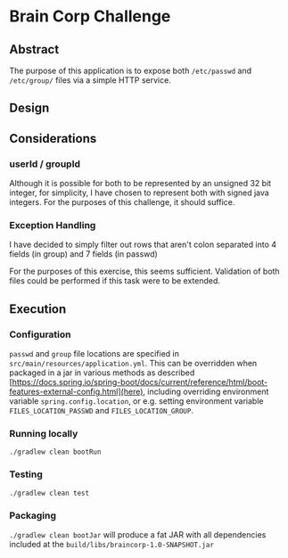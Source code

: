 # Brain Corp Challenge

## Abstract

The purpose of this application is to expose both `/etc/passwd` and `/etc/group/` files via a simple HTTP service.

## Design

## Considerations

### userId / groupId

Although it is possible for both to be represented by an unsigned 32 bit integer, for simplicity, I have chosen to represent
both with signed java integers. For the purposes of this challenge, it should suffice.

### Exception Handling

I have decided to simply filter out rows that aren't colon separated into 4 fields (in group) and 7 fields (in passwd)

For the purposes of this exercise, this seems sufficient. Validation of both files could be performed if this task were to be extended.

## Execution

### Configuration

`passwd` and `group` file locations are specified in `src/main/resources/application.yml`. This can be overridden when
packaged in a jar in various methods as described [https://docs.spring.io/spring-boot/docs/current/reference/html/boot-features-external-config.html](here),
including overriding environment variable `spring.config.location`, or e.g. setting environment variable `FILES_LOCATION_PASSWD` and `FILES_LOCATION_GROUP`.

### Running locally

`./gradlew clean bootRun`

### Testing

`./gradlew clean test`

### Packaging

`./gradlew clean bootJar` will produce a fat JAR with all dependencies included at the `build/libs/braincorp-1.0-SNAPSHOT.jar`
